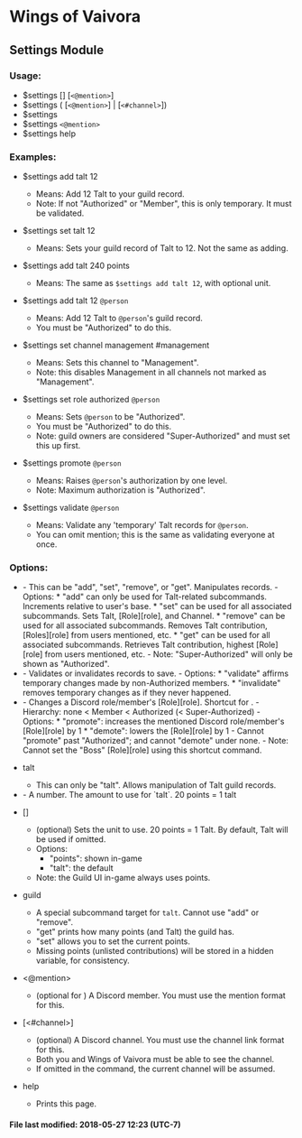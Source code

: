 # Wings of Vaivora

## Settings Module

### Usage:
+ $settings <setting> <talt-value> [<talt-unit>] [`<@mention>`]
+ $settings <setting> (<role> [`<@mention>`] | <channel> [`<#channel>`])
+ $settings <validate>
+ $settings <role-change> `<@mention>`
+ $settings help

### Examples:
+ $settings add talt 12
    - Means: Add 12 Talt to your guild record.
    - Note: If not "Authorized" or "Member", this is only temporary. It must be validated.

+ $settings set talt 12
    - Means: Sets your guild record of Talt to 12. Not the same as adding.

+ $settings add talt 240 points
    - Means: The same as `$settings add talt 12`, with optional unit.

+ $settings add talt 12 `@person`
    - Means: Add 12 Talt to `@person`'s guild record.
    - You must be "Authorized" to do this.

+ $settings set channel management #management
    - Means: Sets this channel to "Management".
    - Note: this disables Management in all channels not marked as "Management".

+ $settings set role authorized `@person`
    - Means: Sets `@person` to be "Authorized".
    - You must be "Authorized" to do this.
    - Note: guild owners are considered "Super-Authorized" and must set this up first.

+ $settings promote `@person`
    - Means: Raises `@person`'s authorization by one level.
    - Note: Maximum authorization is "Authorized".
+ $settings validate `@person`
    - Means: Validate any 'temporary' Talt records for `@person`.
    - You can omit mention; this is the same as validating everyone at once.

### Options:
+ <setting>
    - This can be "add", "set", "remove", or "get". Manipulates records.
    - Options:
        * "add" can only be used for Talt-related subcommands. Increments relative to user's base.
        * "set" can be used for all associated subcommands. Sets Talt, [Role][role], and Channel.
        * "remove" can be used for all associated subcommands. Removes Talt contribution, [Roles][role] from users mentioned, etc.
        * "get" can be used for all associated subcommands. Retrieves Talt contribution, highest [Role][role] from users mentioned, etc.
    - Note: "Super-Authorized" will only be shown as "Authorized".

+ <validate>
    - Validates or invalidates records to save.
    - Options:
        * "validate" affirms temporary changes made by non-Authorized members.
        * "invalidate" removes temporary changes as if they never happened.

+ <role-change>
    - Changes a Discord role/member's [Role][role]. Shortcut for <setting>.
    - Hierarchy: none < Member < Authorized (< Super-Authorized)
    - Options:
        * "promote": increases the mentioned Discord role/member's [Role][role] by 1
        * "demote": lowers the [Role][role] by 1
    - Cannot "promote" past "Authorized"; and cannot "demote" under none.
    - Note: Cannot set the "Boss" [Role][role] using this shortcut command.

+ talt
    - This <subcommand> can only be "talt". Allows manipulation of Talt guild records.

+ <talt-value>
    - A number. The amount to use for `talt`. 20 points = 1 talt

+ [<talt-unit>]
    - (optional) Sets the unit to use. 20 points = 1 Talt. By default, Talt will be used if omitted.
    - Options:
        * "points": shown in-game
        * "talt": the default
    - Note: the Guild UI in-game always uses points.

+ guild
    - A special subcommand target for <setting> `talt`. Cannot use "add" or "remove".
    - <setting> "get" prints how many points (and Talt) the guild has.
    - <setting> "set" allows you to set the current points.
    - Missing points (unlisted contributions) will be stored in a hidden variable, for consistency.

+ <@mention>
    - (optional for <validate>) A Discord member. You must use the mention format for this.

+ [<#channel>]
    - (optional) A Discord channel. You must use the channel link format for this.
    - Both you and Wings of Vaivora must be able to see the channel.
    - If omitted in the <setting> command, the current channel will be assumed.

+ help
    - Prints this page.

#### File last modified: 2018-05-27 12:23 (UTC-7)

[role]: . "Discord roles are different from Wings of Vaivora's Roles."
